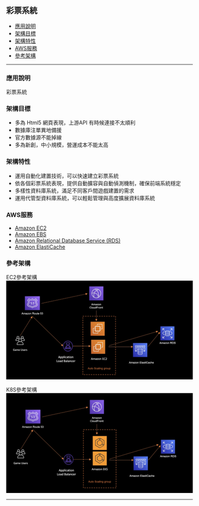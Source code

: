<h2 id="Game1">彩票系統</h2>

*   [應用說明](#Game11)
*   [架構目標](#Game12)
*   [架構特性](#Game13)
*   [AWS服務](#Game14)
*   [參考架構](#Game15)
* * *



<h3 id="Game11">應用說明</h3>

彩票系統


<h3 id="Game12">架構目標</h3>

- 多為 Html5 網頁表現，上游API 有時候連接不太順利
- 數據庫注單異地備援
- 官方數據源不能掉線
- 多為新創，中小規模，營運成本不能太高

<h3 id="Game13">架構特性</h3>

- 運用自動化建置技術，可以快速建立彩票系統
- 依各個彩票系統表現，提供自動擴容與自動偵測機制，確保前端系統穩定
- 多樣性資料庫系統，滿足不同客戶間遊戲建置的需求
- 運用代管型資料庫系統，可以輕鬆管理與高度擴展資料庫系統

<h3 id="Game14">AWS服務</h3>

- [Amazon EC2](https://aws.amazon.com/tw/ec2/instance-types/)
- [Amazon EBS](https://aws.amazon.com/tw/ebs/volume-types/)
- [Amazon Relational Database Service (RDS)](https://aws.amazon.com/tw/rds/)
- [Amazon ElastiCache](https://aws.amazon.com/tw/elasticache/)


<h3 id="Game15">參考架構</h3>

EC2參考架構
![Alt text](Game2-1.jpg)

K8S參考架構
![Alt text](Game2-2.jpg)

* * *


